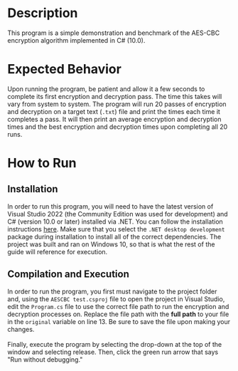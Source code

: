 # Description
This program is a simple demonstration and benchmark of the AES-CBC encryption algorithm implemented in C# (10.0).

# Expected Behavior
Upon running the program, be patient and allow it a few seconds to complete its first encryption and decryption pass. The time this takes will vary from system to system. The program will run 20 passes of encryption and decryption on a target text (`.txt`) file and print the times each time it completes a pass. It will then print an average encryption and decryption times and the best encryption and decryption times upon completing all 20 runs.

# How to Run
## Installation
In order to run this program, you will need to have the latest version of Visual Studio 2022 (the Community Edition was used for development) and C# (version 10.0 or later) installed via .NET. You can follow the installation instructions [here](https://visualstudio.microsoft.com/downloads/). Make sure that you select the `.NET desktop development` package during installation to install all of the correct dependencies. The project was built and ran on Windows 10, so that is what the rest of the guide will reference for execution.

## Compilation and Execution
In order to run the program, you first must navigate to the project folder and, using the `AESCBC test.csproj` file to open the project in Visual Studio, edit the `Program.cs` file to use the correct file path to run the encryption and decryption processes on. Replace the file path with the **full path** to your file in the `original` variable on line 13. Be sure to save the file upon making your changes.
<br><br>
Finally, execute the program by selecting the drop-down at the top of the window and selecting release. Then, click the green run arrow that says "Run without debugging."